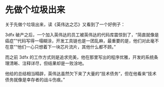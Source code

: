 # 先做个垃圾出来

关于先做个垃圾出来，读《英伟达之芯》又看到了一个好例子：

3dfx 破产之后，一个加入英伟达的员工被英伟达的代码库震惊到了，“简直就像是癌症”“代码写得一塌糊涂，开发工具链也是一团乱麻，最重要的是，他们对此毫不在意”“他们一心只想着下一块芯片流片，其他什么都不顾。”

而之前 3dfx 的工作方式则是追求完美，他在那里写出的程序优雅，开发的系统条理清晰、注释详尽，但结果却是一败涂地。

他给的总结相当精辟，英伟达虽然欠下来了大量的“技术债务”，但在他看来“技术债务就像是幸存者的战斗伤痕。”